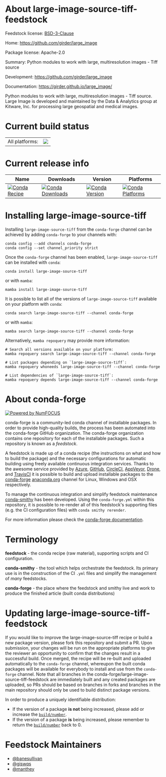 About large-image-source-tiff-feedstock
=======================================

Feedstock license: [BSD-3-Clause](https://github.com/conda-forge/large-image-source-tiff-feedstock/blob/main/LICENSE.txt)

Home: https://github.com/girder/large_image

Package license: Apache-2.0

Summary: Python modules to work with large, multiresolution images - Tiff source

Development: https://github.com/girder/large_image

Documentation: https://girder.github.io/large_image/

Python modules to work with large, multiresolution images - Tiff source. Large Image is developed and maintained by the Data & Analytics group at Kitware, Inc. for processing large geospatial and medical images.


Current build status
====================


<table><tr><td>All platforms:</td>
    <td>
      <a href="https://dev.azure.com/conda-forge/feedstock-builds/_build/latest?definitionId=14750&branchName=main">
        <img src="https://dev.azure.com/conda-forge/feedstock-builds/_apis/build/status/large-image-source-tiff-feedstock?branchName=main">
      </a>
    </td>
  </tr>
</table>

Current release info
====================

| Name | Downloads | Version | Platforms |
| --- | --- | --- | --- |
| [![Conda Recipe](https://img.shields.io/badge/recipe-large--image--source--tiff-green.svg)](https://anaconda.org/conda-forge/large-image-source-tiff) | [![Conda Downloads](https://img.shields.io/conda/dn/conda-forge/large-image-source-tiff.svg)](https://anaconda.org/conda-forge/large-image-source-tiff) | [![Conda Version](https://img.shields.io/conda/vn/conda-forge/large-image-source-tiff.svg)](https://anaconda.org/conda-forge/large-image-source-tiff) | [![Conda Platforms](https://img.shields.io/conda/pn/conda-forge/large-image-source-tiff.svg)](https://anaconda.org/conda-forge/large-image-source-tiff) |

Installing large-image-source-tiff
==================================

Installing `large-image-source-tiff` from the `conda-forge` channel can be achieved by adding `conda-forge` to your channels with:

```
conda config --add channels conda-forge
conda config --set channel_priority strict
```

Once the `conda-forge` channel has been enabled, `large-image-source-tiff` can be installed with `conda`:

```
conda install large-image-source-tiff
```

or with `mamba`:

```
mamba install large-image-source-tiff
```

It is possible to list all of the versions of `large-image-source-tiff` available on your platform with `conda`:

```
conda search large-image-source-tiff --channel conda-forge
```

or with `mamba`:

```
mamba search large-image-source-tiff --channel conda-forge
```

Alternatively, `mamba repoquery` may provide more information:

```
# Search all versions available on your platform:
mamba repoquery search large-image-source-tiff --channel conda-forge

# List packages depending on `large-image-source-tiff`:
mamba repoquery whoneeds large-image-source-tiff --channel conda-forge

# List dependencies of `large-image-source-tiff`:
mamba repoquery depends large-image-source-tiff --channel conda-forge
```


About conda-forge
=================

[![Powered by
NumFOCUS](https://img.shields.io/badge/powered%20by-NumFOCUS-orange.svg?style=flat&colorA=E1523D&colorB=007D8A)](https://numfocus.org)

conda-forge is a community-led conda channel of installable packages.
In order to provide high-quality builds, the process has been automated into the
conda-forge GitHub organization. The conda-forge organization contains one repository
for each of the installable packages. Such a repository is known as a *feedstock*.

A feedstock is made up of a conda recipe (the instructions on what and how to build
the package) and the necessary configurations for automatic building using freely
available continuous integration services. Thanks to the awesome service provided by
[Azure](https://azure.microsoft.com/en-us/services/devops/), [GitHub](https://github.com/),
[CircleCI](https://circleci.com/), [AppVeyor](https://www.appveyor.com/),
[Drone](https://cloud.drone.io/welcome), and [TravisCI](https://travis-ci.com/)
it is possible to build and upload installable packages to the
[conda-forge](https://anaconda.org/conda-forge) [anaconda.org](https://anaconda.org/)
channel for Linux, Windows and OSX respectively.

To manage the continuous integration and simplify feedstock maintenance
[conda-smithy](https://github.com/conda-forge/conda-smithy) has been developed.
Using the ``conda-forge.yml`` within this repository, it is possible to re-render all of
this feedstock's supporting files (e.g. the CI configuration files) with ``conda smithy rerender``.

For more information please check the [conda-forge documentation](https://conda-forge.org/docs/).

Terminology
===========

**feedstock** - the conda recipe (raw material), supporting scripts and CI configuration.

**conda-smithy** - the tool which helps orchestrate the feedstock.
                   Its primary use is in the construction of the CI ``.yml`` files
                   and simplify the management of *many* feedstocks.

**conda-forge** - the place where the feedstock and smithy live and work to
                  produce the finished article (built conda distributions)


Updating large-image-source-tiff-feedstock
==========================================

If you would like to improve the large-image-source-tiff recipe or build a new
package version, please fork this repository and submit a PR. Upon submission,
your changes will be run on the appropriate platforms to give the reviewer an
opportunity to confirm that the changes result in a successful build. Once
merged, the recipe will be re-built and uploaded automatically to the
`conda-forge` channel, whereupon the built conda packages will be available for
everybody to install and use from the `conda-forge` channel.
Note that all branches in the conda-forge/large-image-source-tiff-feedstock are
immediately built and any created packages are uploaded, so PRs should be based
on branches in forks and branches in the main repository should only be used to
build distinct package versions.

In order to produce a uniquely identifiable distribution:
 * If the version of a package **is not** being increased, please add or increase
   the [``build/number``](https://docs.conda.io/projects/conda-build/en/latest/resources/define-metadata.html#build-number-and-string).
 * If the version of a package **is** being increased, please remember to return
   the [``build/number``](https://docs.conda.io/projects/conda-build/en/latest/resources/define-metadata.html#build-number-and-string)
   back to 0.

Feedstock Maintainers
=====================

* [@banesullivan](https://github.com/banesullivan/)
* [@giswqs](https://github.com/giswqs/)
* [@manthey](https://github.com/manthey/)

